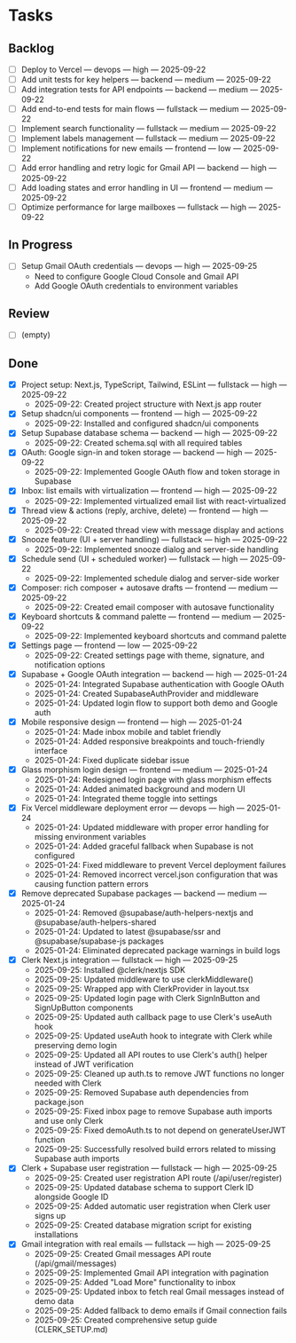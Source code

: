 # Tasks

## Backlog
- [ ] Deploy to Vercel — devops — high — 2025-09-22
- [ ] Add unit tests for key helpers — backend — medium — 2025-09-22
- [ ] Add integration tests for API endpoints — backend — medium — 2025-09-22
- [ ] Add end-to-end tests for main flows — fullstack — medium — 2025-09-22
- [ ] Implement search functionality — fullstack — medium — 2025-09-22
- [ ] Implement labels management — fullstack — medium — 2025-09-22
- [ ] Implement notifications for new emails — frontend — low — 2025-09-22
- [ ] Add error handling and retry logic for Gmail API — backend — high — 2025-09-22
- [ ] Add loading states and error handling in UI — frontend — medium — 2025-09-22
- [ ] Optimize performance for large mailboxes — fullstack — high — 2025-09-22

## In Progress
- [ ] Setup Gmail OAuth credentials — devops — high — 2025-09-25
  - Need to configure Google Cloud Console and Gmail API
  - Add Google OAuth credentials to environment variables

## Review
- [ ] (empty)

## Done
- [x] Project setup: Next.js, TypeScript, Tailwind, ESLint — fullstack — high — 2025-09-22
  - 2025-09-22: Created project structure with Next.js app router
- [x] Setup shadcn/ui components — frontend — high — 2025-09-22
  - 2025-09-22: Installed and configured shadcn/ui components
- [x] Setup Supabase database schema — backend — high — 2025-09-22
  - 2025-09-22: Created schema.sql with all required tables
- [x] OAuth: Google sign-in and token storage — backend — high — 2025-09-22
  - 2025-09-22: Implemented Google OAuth flow and token storage in Supabase
- [x] Inbox: list emails with virtualization — frontend — high — 2025-09-22
  - 2025-09-22: Implemented virtualized email list with react-virtualized
- [x] Thread view & actions (reply, archive, delete) — frontend — high — 2025-09-22
  - 2025-09-22: Created thread view with message display and actions
- [x] Snooze feature (UI + server handling) — fullstack — high — 2025-09-22
  - 2025-09-22: Implemented snooze dialog and server-side handling
- [x] Schedule send (UI + scheduled worker) — fullstack — high — 2025-09-22
  - 2025-09-22: Implemented schedule dialog and server-side worker
- [x] Composer: rich composer + autosave drafts — frontend — medium — 2025-09-22
  - 2025-09-22: Created email composer with autosave functionality
- [x] Keyboard shortcuts & command palette — frontend — medium — 2025-09-22
  - 2025-09-22: Implemented keyboard shortcuts and command palette
- [x] Settings page — frontend — low — 2025-09-22
  - 2025-09-22: Created settings page with theme, signature, and notification options
- [x] Supabase + Google OAuth integration — backend — high — 2025-01-24
  - 2025-01-24: Integrated Supabase authentication with Google OAuth
  - 2025-01-24: Created SupabaseAuthProvider and middleware
  - 2025-01-24: Updated login flow to support both demo and Google auth
- [x] Mobile responsive design — frontend — high — 2025-01-24
  - 2025-01-24: Made inbox mobile and tablet friendly
  - 2025-01-24: Added responsive breakpoints and touch-friendly interface
  - 2025-01-24: Fixed duplicate sidebar issue
- [x] Glass morphism login design — frontend — medium — 2025-01-24
  - 2025-01-24: Redesigned login page with glass morphism effects
  - 2025-01-24: Added animated background and modern UI
  - 2025-01-24: Integrated theme toggle into settings
- [x] Fix Vercel middleware deployment error — devops — high — 2025-01-24
  - 2025-01-24: Updated middleware with proper error handling for missing environment variables
  - 2025-01-24: Added graceful fallback when Supabase is not configured
  - 2025-01-24: Fixed middleware to prevent Vercel deployment failures
  - 2025-01-24: Removed incorrect vercel.json configuration that was causing function pattern errors
- [x] Remove deprecated Supabase packages — backend — medium — 2025-01-24
  - 2025-01-24: Removed @supabase/auth-helpers-nextjs and @supabase/auth-helpers-shared
  - 2025-01-24: Updated to latest @supabase/ssr and @supabase/supabase-js packages
  - 2025-01-24: Eliminated deprecated package warnings in build logs
- [x] Clerk Next.js integration — fullstack — high — 2025-09-25
  - 2025-09-25: Installed @clerk/nextjs SDK
  - 2025-09-25: Updated middleware to use clerkMiddleware()
  - 2025-09-25: Wrapped app with ClerkProvider in layout.tsx
  - 2025-09-25: Updated login page with Clerk SignInButton and SignUpButton components
  - 2025-09-25: Updated auth callback page to use Clerk's useAuth hook
  - 2025-09-25: Updated useAuth hook to integrate with Clerk while preserving demo login
  - 2025-09-25: Updated all API routes to use Clerk's auth() helper instead of JWT verification
  - 2025-09-25: Cleaned up auth.ts to remove JWT functions no longer needed with Clerk
  - 2025-09-25: Removed Supabase auth dependencies from package.json
  - 2025-09-25: Fixed inbox page to remove Supabase auth imports and use only Clerk
  - 2025-09-25: Fixed demoAuth.ts to not depend on generateUserJWT function
  - 2025-09-25: Successfully resolved build errors related to missing Supabase auth imports
- [x] Clerk + Supabase user registration — fullstack — high — 2025-09-25
  - 2025-09-25: Created user registration API route (/api/user/register)
  - 2025-09-25: Updated database schema to support Clerk ID alongside Google ID
  - 2025-09-25: Added automatic user registration when Clerk user signs up
  - 2025-09-25: Created database migration script for existing installations
- [x] Gmail integration with real emails — fullstack — high — 2025-09-25
  - 2025-09-25: Created Gmail messages API route (/api/gmail/messages)
  - 2025-09-25: Implemented Gmail API integration with pagination
  - 2025-09-25: Added "Load More" functionality to inbox
  - 2025-09-25: Updated inbox to fetch real Gmail messages instead of demo data
  - 2025-09-25: Added fallback to demo emails if Gmail connection fails
  - 2025-09-25: Created comprehensive setup guide (CLERK_SETUP.md)